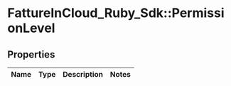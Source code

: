 # FattureInCloud_Ruby_Sdk::PermissionLevel

## Properties

| Name | Type | Description | Notes |
| ---- | ---- | ----------- | ----- |

